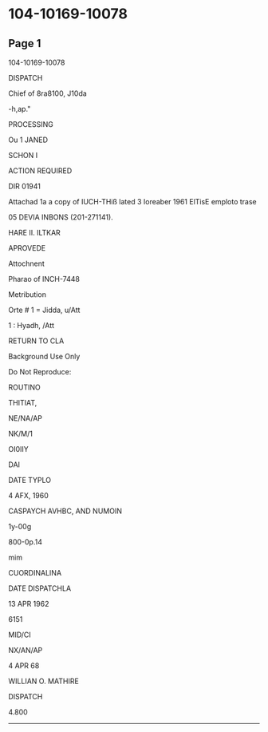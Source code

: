 # 104-10169-10078

## Page 1

104-10169-10078

DISPATCH

Chief of 8ra8100, J10da

-h,ap."

PROCESSING

Ou 1 JANED

SCHON I

ACTION REQUIRED

DIR 01941

Attachad 1a a copy of IUCH-THiß lated 3 Ioreaber 1961 ElTisE emploto trase

05 DEVIA INBONS (201-271141).

HARE II. ILTKAR

APROVEDE

Attochnent

Pharao of INCH-7448

Metribution

Orte # 1 = Jidda, u/Att

1 : Hyadh, /Att

RETURN TO CLA

Background Use Only

Do Not Reproduce:

ROUTINO

THITIAT,

NE/NA/AP

NK/M/1

OI0IIY

DAI

DATE TYPLO

4 AFX, 1960

CASPAYCH AVHBC, AND NUMOIN

1y-00g

800-0p.14

mim

CUORDINALINA

DATE DISPATCHLA

13 APR 1962

6151

MID/CI

NX/AN/AP

4 APR 68

WILLIAN O. MATHIRE

DISPATCH

4.800

---

